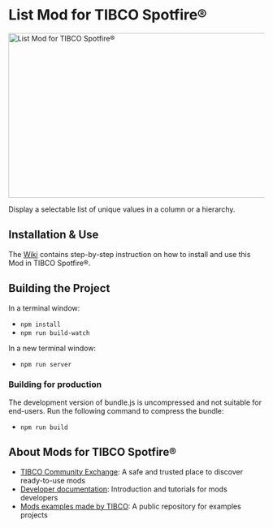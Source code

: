 # List Mod for TIBCO Spotfire®

<img src="https://community.tibco.com/servlet/rtaImage?eid=ka64z0000008RhU&feoid=00N4z000003259u&refid=0EM4z000003UmPC" alt="List Mod for TIBCO Spotfire®" width="520" height="325">

Display a selectable list of unique values in a column or a hierarchy.


## Installation & Use

The [Wiki](https://github.com/tibco/spotfire-mod-list/wiki) contains step-by-step instruction on how to install and use this Mod in TIBCO Spotfire®.

## Building the Project

In a terminal window:
- `npm install`
- `npm run build-watch`

In a new terminal window:
- `npm run server`

### Building for production

The development version of bundle.js is uncompressed and not suitable for end-users. Run the following command to compress the bundle:
- `npm run build`

## About Mods for TIBCO Spotfire®
-   [TIBCO Community Exchange](https://community.tibco.com/exchange): A safe and trusted place to discover ready-to-use mods
-   [Developer documentation](https://tibcosoftware.github.io/spotfire-mods/docs/): Introduction and tutorials for mods developers
-   [Mods examples made by TIBCO](https://github.com/TIBCOSoftware/spotfire-mods/releases/latest): A public repository for examples projects
